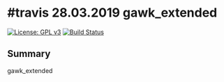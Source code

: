 #travis 28.03.2019
gawk_extended
=========

[![License: GPL v3](https://img.shields.io/badge/License-GPLv3-blue.svg)](https://raw.githubusercontent.com/lean-delivery/gawk_extended/master/LICENSE)
[![Build Status](https://travis-ci.org/lean-delivery/gawk_extended.svg?branch=master)](https://travis-ci.org/lean-delivery/gawk_extended)

Summary
-------
gawk_extended
